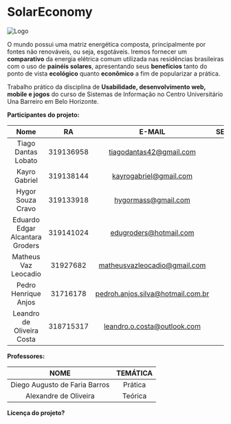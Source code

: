 # SolarEconomy


![Logo](https://i.imgur.com/shNZkCr.gif "Logo")


O mundo possui uma matriz energética composta, principalmente por fontes não renováveis, ou seja, esgotáveis. Iremos fornecer um **comparativo** da energia elétrica comum utilizada nas residências brasileiras com o uso de **painéis solares**, apresentando seus **benefícios** tanto do ponto de vista **ecológico** quanto **econômico** a fim de popularizar a prática.


Trabalho prático da disciplina de **Usabilidade, desenvolvimento web, mobile e jogos** do curso de Sistemas de Informação no Centro Universitário Una Barreiro em Belo Horizonte.


**Participantes do projeto:**

| Nome  | RA  | E-MAIL  | SEMESTRE  |
| :------------: | :------------: | :------------: | :------------: |
|Tiago Dantas Lobato|	319136958|	tiagodantas42@gmail.com|	5°
|Kayro Gabriel| 	319138144|	kayrogabriel@gmail.com|	5°
|Hygor Souza Cravo|	319133918|	hygormass@gmail.com|	5°
|Eduardo Edgar Alcantara Groders|	319141024|	edugroders@hotmail.com|	5°
|Matheus Vaz Leocadio|	31927682|	matheusvazleocadio@gmail.com|	5º
|Pedro Henrique Anjos|	31716178|	pedroh.anjos.silva@hotmail.com.br|	8º
|Leandro de Oliveira Costa|	318715317|	leandro.o.costa@outlook.com|	8º

**Professores:**

|  NOME |  TEMÁTICA |
| :------------: | :------------: |
| Diego Augusto de Faria Barros  | Prática  |
|  Alexandre de Oliveira |  Teórica |


**Licença do projeto?**






